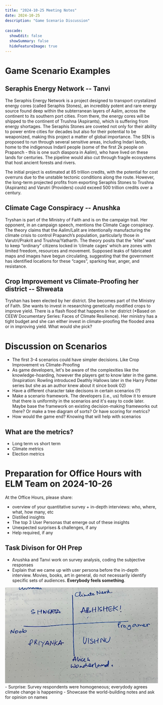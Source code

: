 ```yaml
---
title: "2024-10-25 Meeting Notes"
date: 2024-10-25
description: "Game Scenario Discussion"

cascade:
  showEdit: false
  showSummary: false
  hideFeatureImage: true
---
```

# Game Scenario Examples

## Seraphis Energy Network -- Tanvi
The Seraphis Energy Network is a project designed to transport crystalized energy cores (called Seraphis Stones), an incredibly potent and rare energy source found deep within the subterranean layers of Aalim, across the continent to its southern port cities. From there, the energy cores will be shipped to the continent of Trushna (Aspirants), which is suffering from energy shortages. The Seraphis Stones are coveted not only for their ability to power entire cities for decades but also for their potential to be weaponized, making this project a matter of global importance. The SEN is proposed to run through several sensitive areas, including Indari lands, home to the indigenous Indaril people (some of the first 2k people on Prapanch - this is one such diaspora in Aalim), who have lived on these lands for centuries. The pipeline would also cut through fragile ecosystems that host ancient forests and rivers. 

The initial project is estimated at 85 trillion credits, with the potential for cost overruns due to the unstable tectonic conditions along the route. However, the long-term projected profits from exporting Seraphis Stones to Trushna (Aspirants) and Varutri (Providers) could exceed 500 trillion credits over a century. 

## Climate Cage Conspiracy -- Anushka
Tryshan is part of the Ministry of Faith and is on the campaign trail. Her opponent, in an campaign speech, mentions the Climate Cage conspiracy. The theory claims that the Aalim/Lalit are intentionally manufacturing the climate crisis to control Prapanch’s population, particularly those in Varutri/Prakrit and Trushna/Yatharth. The theory posits that the “elite” want to keep “ordinary” citizens locked in ‘climate cages’ which are zones with limited freedom, resources and movement. Supposed leaks of fabricated maps and images have begun circulating, suggesting that the government has identified locations for these “cages”, sparking fear, anger, and resistance.

## Crop Improvement vs Climate-Proofing her district -- Shweata
Tryshan has been elected by her district. She becomes part of the Ministry of Faith. She wants to invest in researching genetically modified crops to improve yield. There is a flash flood that happens in her district (*Based on CEEW Documentary Series: Faces of Climate Resilience). Her ministry has a tight budget and she can either invest in climate-proofing the flooded area or in improving yield. What would she pick? 

# Discussion on Scenarios
- The first 3-4 scenarios could have simpler decisions. Like Crop Improvement vs Climate-Proofing
- As game developers, let's be aware of the complexities like the knowledge-hoarding, however the players get to know later in the game. (Inspiration: Rowling introduced Deathly Hallows later in the Harry Potter series but she as an author knew about it since book 02)
- Have a different character take decisons in certain scenarios (?)
- Make a scenario framework. The developers (i.e., us) follow it to ensure that there is uniformity in the scenarios and it's easy to code later. Maybe base the framework on existing decision-making frameworks out there? Or make a tree diagram of sorts? Or have scoring for metrics?
- How would the game end? Knowing that will help with scenarios

## What are the metrics?
- Long term vs short term
- Climate metrics
- Election metrics

# Preparation for Office Hours with ELM Team on 2024-10-26
At the Office Hours, please share:
- overview of your quantitative survey + in-depth interviews: who, where, what, how many, etc
- Distilled insights
- The top 3 User Personas that emerge out of these insights
- Unexpected surprises & challenges, if any
- Help required, if any

## Task Divison for OH Prep
- Anushka and Tanvi work on survey analysis, coding the subjective responses
- Explain that we came up with user persona before the in-depth interview. Movies, books, art in general, do not necessarily identify specific sets of audiences. **Everybody feels something**.
<img src = "pic2.jpg">
- Surprise: Survey respondents were homogeneous; everydody agrees climate change is happening
- Showcase the world-building notes and ask for opinion on names
